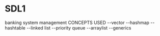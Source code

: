 # SDL1
banking system management
CONCEPTS USED
--vector
--hashmap
--hashtable
--linked list
--priority queue
--arraylist
--generics
